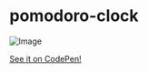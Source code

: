 # pomodoro-clock

![Image](https://i.imgur.com/IJ1uJX9.png "image")

[See it on CodePen!](https://s.codepen.io/KatSaldivar/debug/mwRxRL/XBAGRoybLwjr)
